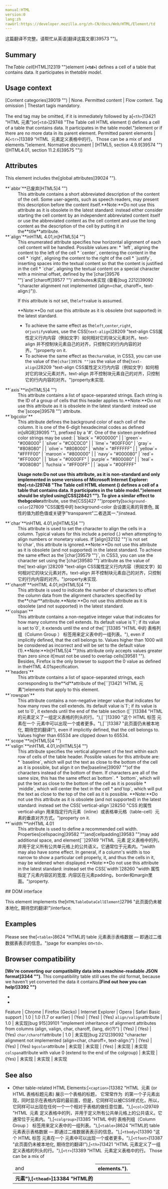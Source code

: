 ```yaml
---
manual:HTML
version:0
lang:zh
rawUrl:https://developer.mozilla.org/zh-CN/docs/Web/HTML/Element/td
---
```




这篇翻译不完整。请帮忙从英语[翻译这篇文章]39573 "")。





## Summary<a name="Summary"></a>


The*Table cell*[HTML]12319 "")element (**`<td>`**) defines a cell of a table that contains data. It participates in the*table model*.


## Usage context<a name="Usage_context"></a>

[Content categories]39019 "") | None. 
Permitted content | Flow content. 
Tag omission | Thestart tagis mandatory.<br></br>The end tag may be omitted, if it is immediately followed by a[`<th>`]13421 "HTML <th> 元素")or[`<td>`]29748 "The Table cell HTML element (<td>) defines a cell of a table that contains data. It participates in the table model.")element or if there are no more data in its parent element. 
Permitted parent elements | A[`<tr>`]13389 "HTML <tr> 元素定义表格中的行。 Those can be a mix of <td> and <th> elements.")element. 
Normative document | [HTML5, section 4.9.9]39574 "")([HTML4.01, section 11.2.6]39575 "")) 


## Attributes<a name="Attributes"></a>


This element includes the[global attributes]39024 "").

<dl><dt id=''>**`abbr`**已废弃[HTML5]4 "")</dt><dd>This attribute contains a short abbreviated description of the content of the cell. Some user-agents, such as speech readers, may present this description before the content itself.**Note:**Do not use this attribute as it is obsolete in the latest standard: instead either consider starting the cell content by an independent abbreviated content itself or use the abbreviated content as the cell content and use the long content as the description of the cell by putting it in the**title**attribute.
</dd><dt id=''>**`align`**<i></i>inHTML 4.01,<i></i>in[HTML5]4 "")</dt><dd>This enumerated attribute specifies how horizontal alignment of each cell content will be handled. Possible values are:
* `left`, aligning the content to the left of the cell
* `center`, centering the content in the cell
* `right`, aligning the content to the right of the cell
* `justify`, inserting spaces into the textual content so that the content is justified in the cell
* `char`, aligning the textual content on a special character with a minimal offset, defined by the`[char]39576 "")`and`[charoff]39577 "")`attributes未实现 (查看[bug 2212]39092 "character alignment not implemented (align=char, charoff=, text-align:<string>)")).


If this attribute is not set, the`left`value is assumed.

**Note:**Do not use this attribute as it is obsolete (not supported) in the latest standard.
* To achieve the same effect as the`left`,`center`,`right`, or`justify`values, use the CSS[`text-align`]28209 "text-align CSS属性定义行内内容（例如文字）如何相对它的块父元素对齐。text-align 并不控制块元素自己的对齐，只控制它的行内内容的对齐。")property on it.
* To achieve the same effect as the`char`value, in CSS3, you can use the value of the`[char]39576 "")`as the value of the[`text-align`]28209 "text-align CSS属性定义行内内容（例如文字）如何相对它的块父元素对齐。text-align 并不控制块元素自己的对齐，只控制它的行内内容的对齐。")property未实现.

</dd></dl><dl><dt id=''>**`axis`**<i></i>in[HTML5]4 "")</dt><dd>This attribute contains a list of space-separated strings. Each string is the ID of a group of cells that this header applies to.**Note:**Do not use this attribute as it is obsolete in the latest standard: instead use the`[scope]39578 "")`attribute.
</dd><dt id=''>**`bgcolor`**<i></i></dt><dd>This attribute defines the background color of each cell of the column. It is one of the 6-digit hexadecimal codes as defined in[sRGB]39095 ""), prefixed by a &#39;#&#39;. One of the sixteen predefined color strings may be used:
 | `black`= &quot;#000000&quot; |  | `green`= &quot;#008000&quot; 
 | `silver`= &quot;#C0C0C0&quot; |  | `lime`= &quot;#00FF00&quot; 
 | `gray`= &quot;#808080&quot; |  | `olive`= &quot;#808000&quot; 
 | `white`= &quot;#FFFFFF&quot; |  | `yellow`= &quot;#FFFF00&quot; 
 | `maroon`= &quot;#800000&quot; |  | `navy`= &quot;#000080&quot; 
 | `red`= &quot;#FF0000&quot; |  | `blue`= &quot;#0000FF&quot; 
 | `purple`= &quot;#800080&quot; |  | `teal`= &quot;#008080&quot; 
 | `fuchsia`= &quot;#FF00FF&quot; |  | `aqua`= &quot;#00FFFF&quot; 

**Usage note:**Do not use this attribute, as it is non-standard and only implemented in some versions of Microsoft Internet Explorer: the[`<td>`]29748 "The Table cell HTML element (<td>) defines a cell of a table that contains data. It participates in the table model.")element should be styled using[CSS]28421 ""). To give a similar effect to the**bgcolor**attribute, use the[CSS]427 "")property[`background-color`]27809 "CSS属性中的 background-color 会设置元素的背景色, 属性的值为颜色值或关键字"transparent"二者选其一.")instead.
</dd></dl><dl><dt id=''>**`char`**<i></i>inHTML 4.01,<i></i>in[HTML5]4 "")</dt><dd>This attribute is used to set the character to align the cells in a column. Typical values for this include a period (.) when attempting to align numbers or monetary values. If`[align]32132 "")`is not set to`char`, this attribute is ignored.**Note:**Do not use this attribute as it is obsolete (and not supported) in the latest standard. To achieve the same effect as the`[char]39579 "")`, in CSS3, you can use the character set using the`[char]39580 "")`attribute as the value of the[`text-align`]28209 "text-align CSS属性定义行内内容（例如文字）如何相对它的块父元素对齐。text-align 并不控制块元素自己的对齐，只控制它的行内内容的对齐。")property未实现.
</dd><dt id=''>**`charoff`**<i></i>inHTML 4.01,<i></i>in[HTML5]4 "")</dt><dd>This attribute is used to indicate the number of characters to offset the column data from the alignment characters specified by the**char**attribute.**Note:**Do not use this attribute as it is obsolete (and not supported) in the latest standard.
</dd><dt id=''>**`colspan`**</dt><dd>This attribute contains a non-negative integer value that indicates for how many columns the cell extends. Its default value is`1`; if its value is set to`0`, it extends until the end of the[`<colgroup>`]13385 "HTML 中的 表格列组（Column Group <colgroup>） 标签用来定义表中的一组列表。"), even if implicitly defined, that the cell belongs to. Values higher than 1000 will be considered as incorrect and will be set to the default value (1).**Note:**In[HTML5]4 "")this attribute only accepts values greater than zero since it[must not be used to overlap cells]39581 ""). Besides, Firefox is the only browser to support the 0 value as defined in theHTML 4.01specification.
</dd><dt id=''>**`headers`**</dt><dd>This attribute contains a list of space-separated strings, each corresponding to the**id**attribute of the[`<th>`]13421 "HTML <th> 元素")elements that apply to this element.</dd><dt id=''>**`rowspan`**</dt><dd>This attribute contains a non-negative integer value that indicates for how many rows the cell extends. Its default value is`1`; if its value is set to`0`, it extends until the end of the table section ([`<thead>`]13384 "HTML的<thead>元素定义了一组定义表格的列头的行。"),[`<tbody>`]13390 "这个 HTML 标签  元素在一个  元素中可以出现一个或者更多。"),[`<tfoot>`]13387 "此页面仍未被本地化, 期待您的翻译!"), even if implicitly defined, that the cell belongs to. Values higher than 65534 are clipped down to 65534.</dd><dt id=''>**`scope`**<i></i>in[HTML5]4 "")</dt><dd></dd><dt id=''>**`valign`**<i></i>inHTML 4.01,<i></i>in[HTML5]4 "")</dt><dd>This attribute specifies the vertical alignment of the text within each row of cells of the table header. Possible values for this attribute are:
* `baseline`, which will put the text as close to the bottom of the cell as it is possible, but align it on the[baseline]39097 "")of the characters instead of the bottom of them. If characters are all of the same size, this has the same effect as`bottom`.
* `bottom`, which will put the text as close to the bottom of the cell as it is possible
* `middle`, which will center the text in the cell
* and`top`, which will put the text as close to the top of the cell as it is possible.
**Note:**Do not use this attribute as it is obsolete (and not supported) in the latest standard: instead set the CSS[`vertical-align`]28250 "CSS 的属性 vertical-align 用来指定行内元素（inline）或表格单元格（table-cell）元素的垂直对齐方式。")property on it.
</dd><dt id=''>**`width`**<i></i>inHTML 4.01</dt><dd>This attribute is used to define a recommended cell width. Properties[cellspacing]39582 "")and[cellpadding]39583 "")may add additional space, and element[`<col>`]29749 "HTML <col> 元素 定义表格中的列，并用于定义所有公共单元格上的公共语义。它通常位于<colgroup>元素内。")width may also have some effect. In general, if a column&#39;s width is too narrow to show a particular cell properly, it, and thus the cells in it, may be widened when displayed.**Note:**Do not use this attribute in the latest standard: instead set the CSS[`width`]28260 "width 属性指定了元素内容区的宽度. 内容区在元素padding，border和margin里面。")property.
</dd></dl>
## DOM interface<a name="DOM_interface"></a>


This element implements the[`HTMLTableDataCellElement`]2796 "此页面仍未被本地化, 期待您的翻译!")interface.


## Examples<a name="Examples"></a>


Please see the[`<table>`]8624 "HTML的 table 元素表示表格数据 — 即通过二维数据表表示的信息。")page for examples on`<td>`.


## Browser compatibility<a name="Browser_compatibility"></a>


**[We&#39;re converting our compatibility data into a machine-readable JSON format]3344 "")**. This compatibility table still uses the old format, because we haven&#39;t yet converted the data it contains.**[Find out how you can help!]3392 "")**


* 
* 

Feature | Chrome | Firefox (Gecko) | Internet Explorer | Opera | Safari 
Basic support | 1.0 | 1.0 (1.7 or earlier) | (Yes) | (Yes) | (Yes) 
`align/valign`attribute | 1.0 | 未实现[bug 915]39101 "implement inheritance of alignment attributes from columns (align, valign, char, charoff, (lang, dir)?)") | (Yes) | (Yes) | (Yes) 
`char/charoff`attribute | 1.0 | 未实现[bug 2212]39092 "character alignment not implemented (align=char, charoff=, text-align:<string>)") | (Yes) | (Yes) | (Yes) 
`bgcolor`attribute<i></i> | 未实现 | 未实现 | (Yes) | 未实现 | 未实现 
`colspan`attribute with value 0 (extend to the end of the colgroup) | 未实现 | (Yes) | 未实现 | 未实现 | 未实现 





## See also<a name="See_also"></a>

* Other table-related HTML Elements:[`<caption>`]13382 "HTML <caption> 元素 (or HTML 表格标题元素) 展示一个表格的标题， 它常常作为 <table> 的第一个子元素出现，同时显示在表格内容的最前面，但是，它同样可以被CSS样式化，所以，它同样可以出现在任何一个一个相对于表格的做任意位置。"),[`<col>`]29749 "HTML <col> 元素 定义表格中的列，并用于定义所有公共单元格上的公共语义。它通常位于<colgroup>元素内。"),[`<colgroup>`]13385 "HTML 中的 表格列组（Column Group <colgroup>） 标签用来定义表中的一组列表。"),[`<table>`]8624 "HTML的 table 元素表示表格数据 — 即通过二维数据表表示的信息。"),[`<tbody>`]13390 "这个 HTML 标签  元素在一个  元素中可以出现一个或者更多。"),[`<tfoot>`]13387 "此页面仍未被本地化, 期待您的翻译!"),[`<th>`]13421 "HTML <th> 元素"),[`<thead>`]13384 "HTML的<thead>元素定义了一组定义表格的列头的行。"),[`<tr>`]13389 "HTML <tr> 元素定义表格中的行。 Those can be a mix of <td> and <th> elements.").



